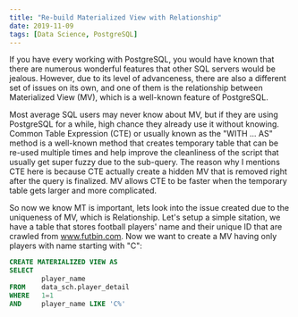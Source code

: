 ```yaml
---
title: "Re-build Materialized View with Relationship"
date: 2019-11-09
tags: [Data Science, PostgreSQL]
---
```


If you have every working with PostgreSQL, you would have known that there are numerous wonderful features that other SQL servers would be jealous. However, due to its level of advanceness, there are also a different set of issues on its own, and one of them is the relationship between Materialized View (MV), which is a well-known feature of PostgreSQL. 

Most average SQL users may never know about MV, but if they are using PostgreSQL for a while, high chance they already use it without knowing. Common Table Expression (CTE) or usually known as the "WITH ... AS" method is a well-known method that creates temporary table that can be re-used multiple times and help improve the cleanliness of the script that usually get super fuzzy due to the sub-query. The reason why I mentions CTE here is because CTE actually create a hidden MV that is removed right after the query is finalized. MV allows CTE to be faster when the temporary table gets larger and more complicated. 

So now we know MT is important, lets look into the issue created due to the uniqueness of MV, which is Relationship. Let's setup a simple sitation, we have a table that stores football players' name and their unique ID that are crawled from www.futbin.com. Now we want to create a MV having only players with name starting with "C": 

```sql
CREATE MATERIALIZED VIEW AS 
SELECT 
        player_name 
FROM    data_sch.player_detail 
WHERE   1=1
AND     player_name LIKE 'C%' 
```

